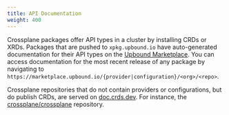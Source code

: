 ```yaml
---
title: API Documentation
weight: 400
---
```


Crossplane packages offer API types in a cluster by installing CRDs or XRDs.
Packages that are pushed to `xpkg.upbound.io` have auto-generated documentation
for their API types on the [Upbound Marketplace]. You can access documentation
for the most recent release of any package by navigating to
`https://marketplace.upbound.io/{provider|configuration}/<org>/<repo>`.

Crossplane repositories that do not contain providers or configurations, but do
publish CRDs, are served on [doc.crds.dev]. For instance, the
[crossplane/crossplane] repository.

<!-- Named Links -->

[Upbound Marketplace]: https://marketplace.upbound.io
[doc.crds.dev]: https://doc.crds.dev/
[crossplane/crossplane]: https://doc.crds.dev/github.com/crossplane/crossplane
